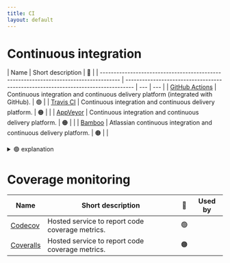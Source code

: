 ```yaml
---
title: CI
layout: default
---
```


# Continuous integration

| Name                                                                                  | Short description                                                                 | 🚦  |
| ------------------------------------------------------------------------------------- | --------------------------------------------------------------------------------- | --- | --- |
| [GitHub Actions](https://docs.github.com/en/actions)                                  | Continuous integration and continuous delivery platform (integrated with GitHub). | 🟢  |
| [Travis CI](https://docs.travis-ci.com/)                                              | Continuous integration and continuous delivery platform.                          | 🟠  |     |
| [AppVeyor](https://www.appveyor.com/docs/)                                            | Continuous integration and continuous delivery platform.                          | 🟠  |     |
| [Bamboo](https://confluence.atlassian.com/bamboo/bamboo-documentation-289276551.html) | Atlassian continuous integration and continuous delivery platform.                | 🟠  |     |

<details>
<summary> 🟢 explanation</summary>
We have many projects using github CI, it's both convenient and works well. It's become the standard. Also, note that it's free for public repos.
</details>

# Coverage monitoring

| Name                                     | Short description                               | 🚦  | Used by |
| ---------------------------------------- | ----------------------------------------------- | --- | :-----: |
| [Codecov](https://docs.codecov.com/docs) | Hosted service to report code coverage metrics. | 🟢  |         |
| [Coveralls](https://docs.coveralls.io/)  | Hosted service to report code coverage metrics. | 🟠  |         |
